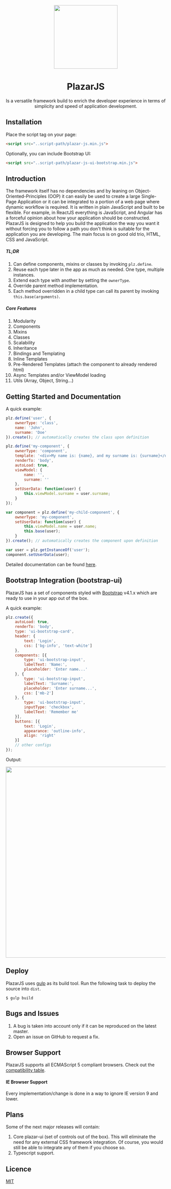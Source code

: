 <p align="center">
  <a href="https://github.com/ProticM/plazar-js">
    <img src="http://www.plazarjs.com/content/images/logo-large.png" width="200" height="200" />
  </a>
  <h1 align="center">PlazarJS</h1>
  <p align="center">
Is a versatile framework build to enrich the developer experience in terms of simplicity and speed of application development.
</p>
</p>

## Installation

Place the script tag on your page:
```html
<script src="..script-path/plazar-js.min.js"> 
```
Optionally, you can include Bootstrap UI:
```html
<script src="..script-path/plazar-js-ui-bootstrap.min.js">
```

## Introduction

The framework itself has no dependencies and by leaning on Object-Oriented-Principles (OOP) it can easily be used to create a large Single-Page Application or it can be integrated to a portion of a web page where dynamic workflow is required. It is written in plain JavaScript and built to be flexible. For example, in ReactJS everything is JavaScript, and Angular has a forceful opinion about how your application should be constructed. PlazarJS is designed to help you build the application the way you want it without forcing you to follow a path you don't think is suitable for the application you are developing. The main focus is on good old trio, HTML, CSS and JavaScript.

##### TL;DR

1. Can define components, mixins or classes by invoking `plz.define`.
2. Reuse each type later in the app as much as needed. One type, multiple instances.
3. Extend each type with another by setting the `ownerType`.
4. Override parent method implementation.
5. Each method overridden in a child type can call its parent by invoking `this.base(arguments)`.

##### Core Features

1. Modularity
2. Components
3. Mixins
4. Classes
5. Scalability
6. Inheritance
7. Bindings and Templating
8. Inline Templates
9. Pre-Rendered Templates (attach the component to already rendered html)
10. Async Templates and/or ViewModel loading
11. Utils (Array, Object, String...)

## Getting Started and Documentation

A quick example:

```javascript
plz.define('user', {
    ownerType: 'class',
    name: 'John',
    surname: 'Doe'
}).create(); // automatically creates the class upon definition

plz.define('my-component', {
    ownerType: 'component',
    template: '<div>My name is: {name}, and my surname is: {surname}</div>',
    renderTo: 'body',
    autoLoad: true,
    viewModel: {
        name: '',
        surname: ''
    },
    setUserData: function(user) {
        this.viewModel.surname = user.surname;
    }
});

var component = plz.define('my-child-component', {
    ownerType: 'my-component',
    setUserData: function(user) {
        this.viewModel.name = user.name;
        this.base(user);
    }
}).create(); // automatically creates the component upon definition

var user = plz.getInstanceOf('user');
component.setUserData(user);
```

Detailed documentation can be found <a href="http://www.plazarjs.com">here</a>.

## Bootstrap Integration (bootstrap-ui)

PlazarJS has a set of components styled with [Bootstrap](http://getbootstrap.com/) v4.1.x which are ready to use in your app out of the box.

A quick example:

```javascript 
plz.create({ 
    autoLoad: true, 
    renderTo: 'body', 
    type: 'ui-bootstrap-card',
    header: {
        text: 'Login', 
        css: ['bg-info', 'text-white'] 
    },
    components: [{
        type: 'ui-bootstrap-input',
        labelText: 'Name:',
        placeholder: 'Enter name...'
    }, {
        type: 'ui-bootstrap-input',
        labelText: 'Surname:',
        placeholder: 'Enter surname...',
        css: ['mb-2']
    }, {
        type: 'ui-bootstrap-input',
        inputType: 'checkbox',
        labelText: 'Remember me'
    }],
    buttons: [{
        text: 'Login',
        appearance: 'outline-info',
        align: 'right'
    }]
    // other configs 
});
```
Output:
<p align="center">
  <img src="http://www.plazarjs.com/content/images/bootstrap-example.png" width="600" />
</p>

## Deploy

PlazarJS uses [gulp](http://gulpjs.com/) as its build tool. Run the following task to deploy the source into `dist`.

```
$ gulp build
```

## Bugs and Issues

1. A bug is taken into account only if it can be reproduced on the latest master.
2. Open an issue on GitHub to request a fix.

## Browser Support

PlazarJS supports all ECMAScript 5 compliant browsers. Check out the <a href="http://kangax.github.io/compat-table/es5/">compatibility table</a>.

#### IE Browser Support

Every implementation/change is done in a way to ignore IE version 9 and lower.

## Plans

Some of the next major releases will contain:

1. Core plazar-ui (set of controls out of the box). This will eliminate the need for any external CSS framework integration. Of course, you would still be able to integrate any of them if you choose so.
2. Typescript support.

## Licence

<a href="https://github.com/ProticM/plazar-js/blob/master/LICENSE">MIT</a>
